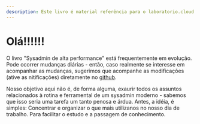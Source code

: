 ```yaml
---
description: Este livro é material referência para o laboratorio.cloud e treinamentos.
---
```


# Olá!!!!!!

O livro "Sysadmin de alta performance" está frequentemente em evolução. Pode ocorrer mudanças diárias -  então, caso realmente se interesse em acompanhar as mudanças, sugerimos que acompanhe as modificações \(ative as nitificações\) diretamente no [github](https://github.com/LaboratorioCloud/livro-super-sysadmin/).

Nosso objetivo aqui não é, de forma alguma, exaurir todos os assuntos relacionados à rotina e ferramental de um sysadmin moderno - sabemos que isso seria uma tarefa um tanto penosa e árdua. Antes, a idéia, é simples: Concentrar e organizar o que mais utilizanos no nosso dia de trabalho. Para facilitar o estudo e a passagem de conhecimento.

